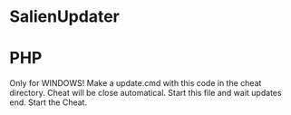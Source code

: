 # SalienUpdater 
# PHP 
  Only for WINDOWS!
	Make a update.cmd with this code in the cheat directory.
	Cheat will be close automatical.
	Start this file and wait updates end.
	Start the Cheat.
	
